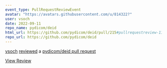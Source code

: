 ```yaml
---
event_type: PullRequestReviewEvent
avatar: "https://avatars.githubusercontent.com/u/814322?"
user: vsoch
date: 2022-09-11
repo_name: pydicom/deid
html_url: https://github.com/pydicom/deid/pull/215#pullrequestreview-1103226786
repo_url: https://github.com/pydicom/deid
---
```


<a href='https://github.com/vsoch' target='_blank'>vsoch</a> <a href='https://github.com/pydicom/deid/pull/215#pullrequestreview-1103226786' target='_blank'>reviewed</a> a <a href='https://github.com/pydicom/deid/pull/215' target='_blank'>pydicom/deid pull request</a>

<small></small>

<a href='https://github.com/pydicom/deid/pull/215#pullrequestreview-1103226786' target='_blank'>View Review</a>